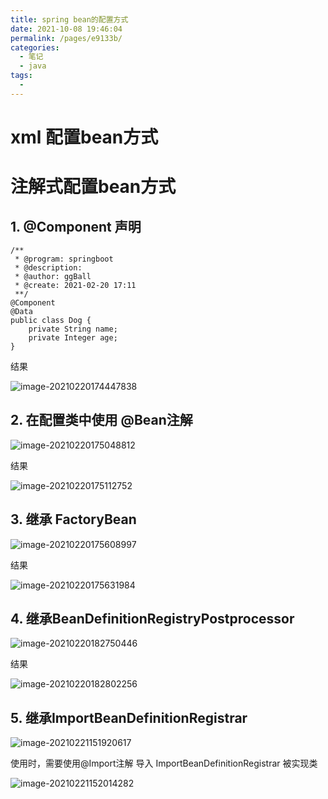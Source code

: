 ```yaml
---
title: spring bean的配置方式
date: 2021-10-08 19:46:04
permalink: /pages/e9133b/
categories:
  - 笔记
  - java
tags:
  - 
---
```

# xml 配置bean方式

# 注解式配置bean方式

## 1. @Component 声明

```
/**
 * @program: springboot
 * @description:
 * @author: ggBall
 * @create: 2021-02-20 17:11
 **/
@Component
@Data
public class Dog {
    private String name;
    private Integer age;
}

```

结果

![image-20210220174447838](https://img.ggball.top/image-20210220174447838.png)

## 2. 在配置类中使用 @Bean注解

![image-20210220175048812](https://img.ggball.top/image-20210220175048812.png)

结果

![image-20210220175112752](https://img.ggball.top/image-20210220175112752.png)

## 3. 继承 FactoryBean

![image-20210220175608997](https://img.ggball.top/image-20210220175608997.png)

结果

![image-20210220175631984](https://img.ggball.top/image-20210220175631984.png)

## 4. 继承BeanDefinitionRegistryPostprocessor

![image-20210220182750446](https://img.ggball.top/image-20210220182750446.png)

结果

![image-20210220182802256](https://img.ggball.top/image-20210220182802256.png)

## 5. 继承ImportBeanDefinitionRegistrar

![image-20210221151920617](https://img.ggball.top/image-20210221151920617.png)



使用时，需要使用@Import注解 导入 ImportBeanDefinitionRegistrar 被实现类

![image-20210221152014282](https://img.ggball.top/image-20210221152014282.png)